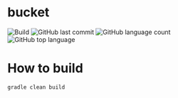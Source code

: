 # bucket
![Build](https://github.com/trevorism/bucket/actions/workflows/deploy.yml/badge.svg)
![GitHub last commit](https://img.shields.io/github/last-commit/trevorism/bucket)
![GitHub language count](https://img.shields.io/github/languages/count/trevorism/bucket)
![GitHub top language](https://img.shields.io/github/languages/top/trevorism/bucket)

# How to build
`gradle clean build`
